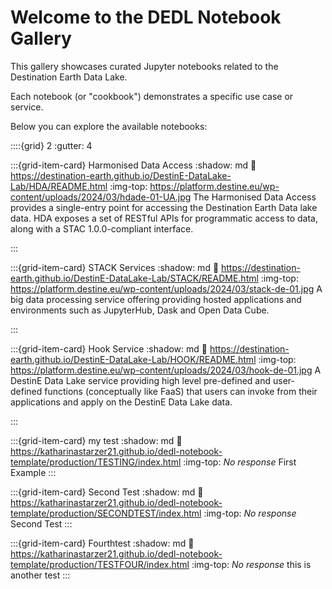 # Welcome to the DEDL Notebook Gallery

This gallery showcases curated Jupyter notebooks related to the Destination Earth Data Lake.

Each notebook (or "cookbook") demonstrates a specific use case or service.

Below you can explore the available notebooks:




::::{grid} 2
:gutter: 4

:::{grid-item-card} Harmonised Data Access
:shadow: md
:link: https://destination-earth.github.io/DestinE-DataLake-Lab/HDA/README.html
:img-top: https://platform.destine.eu/wp-content/uploads/2024/03/hdade-01-UA.jpg
The Harmonised Data Access provides a single-entry point for accessing 
the Destination Earth Data lake data. HDA exposes a set of RESTful APIs 
for programmatic access to data, along with a STAC 1.0.0-compliant interface.

:::


:::{grid-item-card} STACK Services
:shadow: md
:link: https://destination-earth.github.io/DestinE-DataLake-Lab/STACK/README.html
:img-top: https://platform.destine.eu/wp-content/uploads/2024/03/stack-de-01.jpg
A big data processing service offering providing hosted applications and environments 
such as JupyterHub, Dask and Open Data Cube.

:::


:::{grid-item-card} Hook Service
:shadow: md
:link: https://destination-earth.github.io/DestinE-DataLake-Lab/HOOK/README.html
:img-top: https://platform.destine.eu/wp-content/uploads/2024/03/hook-de-01.jpg
A DestinE Data Lake service providing high level pre-defined and user-defined 
functions (conceptually like FaaS) that users can invoke from their applications 
and apply on the DestinE Data Lake data.

:::

<!-- AUTO-COOKBOOKS-START -->
:::{grid-item-card} my test
:shadow: md
:link: https://katharinastarzer21.github.io/dedl-notebook-template/production/TESTING/index.html
:img-top: _No response_
First Example
:::

:::{grid-item-card} Second Test
:shadow: md
:link: https://katharinastarzer21.github.io/dedl-notebook-template/production/SECONDTEST/index.html
:img-top: _No response_
Second Test
:::

:::{grid-item-card} Fourthtest
:shadow: md
:link: https://katharinastarzer21.github.io/dedl-notebook-template/production/TESTFOUR/index.html
:img-top: _No response_
this is another test
:::

<!-- AUTO-COOKBOOKS-END -->